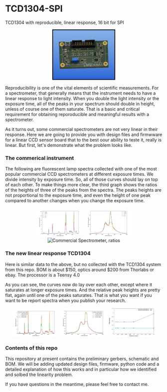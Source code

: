 # TCD1304-SPI
TCD1304 with reproducible, linear response, 16 bit for SPI

<p align="center">
<img src="Images/TCD1304_SPI_3Dtop.png" alt="Linear response TCD1304 for SPI" width="40%" height="auto">
</p>

Reproducibility is one of the vital elements of scientific measurements.  For a spectrometer, that generally means that the instrument needs to have a linear response to light intensity.   When you double the light intensity or the exposure time, all of the peaks in your spectrum should double in height, unless of course one of them saturate.   That is a basic and critical requirement for obtaining reporoducible and meaningful results with a spectrometer.

As it turns out, some commercial spectrometers are not very linear in their response.   Here we are going to provide you with design files and firmwware for a linear CCD sensor board that to the best oour ability to teste it, really is linear.   But first, let's demonstrate what the problem looks like.

### The commerical instrument
The following are fluorescent lamp spectra collected with one of the most popular commercial CCD spectrometers at different exposure times. We divide intensity by exposure time. So, all of those curves should lay on top of each other. To make things more clear, the third graph shows the ratios of the heights of three of the peaks from the spectra. The peaks heights are not proportional to the exposure time, and even the height of one peak compared to another changes when you change the exposure time.

<p align="center">
<img src="Images/Seabreeze_linearity.png" alt="Commercial Spectrometer" width="30%" height="auto">
<img src="Images/Seabreeze_linearity_zoom550nm.png" alt="Commercial Spectrometer, 550nm" width="30%" height="auto">
<img src="Images/Seabreeze_ratios.png" alt="Commercial Spectrometer, ratios" width="30%" height="auto">
</p>

### The new linear response TCD1304
Here is similar data to the above, but no collected with the TCD1304 system from this repo.  BOM is about $150, optics around $200 from Thorlabs or ebay. The processor is a Teensy 4.0

As you can see, the curves now do lay over each other, except where it saturates at longer exposure times. And the relative peak heights are pretty flat, again until one of the peaks saturates. That is what you want if you want to be report spectra when you publish your research.

<p align="center">
<img src="Images/TCD1304_nd9_linearity.png" alt="Commercial Spectrometer" width="30%" height="auto">
<img src="Images/TCD1304_nd9_linearity550nm.png" alt="Commercial Spectrometer, 550nm" width="30%" height="auto">
<img src="Images/NDFilter_9oclock_all.ratios.png" alt="Commercial Spectrometer, ratios" width="30%" height="auto">
</p>

### Contents of this repo
This repository at present contains the preliminary gerbers, schematic and BOM.  We will be adding updated design files, firmware, python code and a detailed explanation of how this works and in particular how we identified and solbed the linearity problem.

If you have questions in the meantime, please feel free to contact me.
